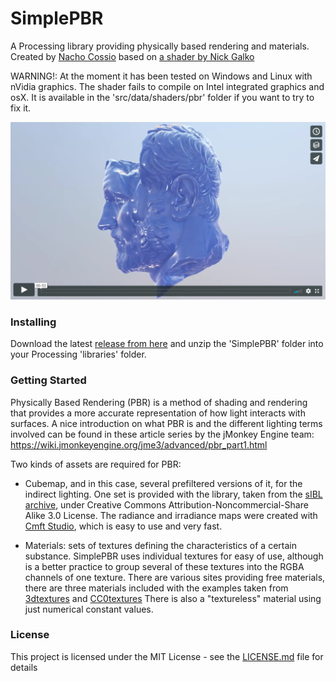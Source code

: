 # SimplePBR

A Processing library providing physically based rendering and materials. Created by [Nacho Cossio](http://nachocossio.com) based on [a shader by Nick Galko](https://gist.github.com/galek/53557375251e1a942dfa)

WARNING!: At the moment it has been tested on Windows and Linux with nVidia graphics. The shader fails to compile on Intel integrated graphics and osX. It is available in the 'src/data/shaders/pbr' folder if you want to try to fix it.

[![video](linkToVimeo.png)](https://vimeo.com/315540699)


### Installing
Download the latest [release from here](https://github.com/kosowski/SimplePBR/releases/download/v0.1/SimplePBR.zip) and unzip the 'SimplePBR' folder into your Processing 'libraries' folder.


### Getting Started
Physically Based Rendering (PBR) is a method of shading and rendering that provides a more accurate representation of how light interacts with surfaces. A nice introduction on what PBR is and the different lighting terms involved can be found in these article series by the jMonkey Engine team:
https://wiki.jmonkeyengine.org/jme3/advanced/pbr_part1.html


Two kinds of assets are required for PBR:
- Cubemap, and in this case, several prefiltered versions of it, for the indirect lighting. One set is provided with the library, taken from the [sIBL archive](http://www.hdrlabs.com/sibl/archive.html), under Creative Commons Attribution-Noncommercial-Share Alike 3.0 License. The radiance and irradiance maps were created with [Cmft Studio](https://github.com/dariomanesku/cmftStudio), which is easy to use and very fast.

- Materials: sets of textures defining the characteristics of a certain substance. SimplePBR uses individual textures for easy of use, although is a better practice to group several of these textures into the RGBA channels of one texture. There are  various sites providing free materials, there are three materials included with the examples taken from [3dtextures](https://3dtextures.me/) and [CC0textures](https://cc0textures.com/) There is also a "textureless" material using just numerical constant values.



### License

This project is licensed under the MIT License - see the [LICENSE.md](LICENSE.md) file for details
